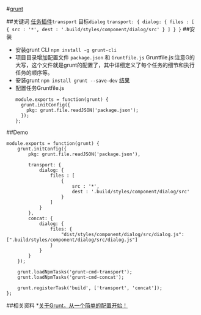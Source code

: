 #[grunt](http://www.gruntjs.org/)


##关键词
[任务插件](http://gruntjs.com/plugins)`transport`  目标`dialog`
	```
	transport: {
	    dialog: {
	        files : [
	            {
	                src : '*',
	                dest : '.build/styles/component/dialog/src'
	            }
	        ]
	    }
	}
	```
##安装

* 安装grunt CLI  `npm install -g grunt-cli`
* 项目目录增加配置文件 `package.json` 和 `Gruntfile.js`
	Gruntfile.js:注意G的大写，这个文件就是grunt的配置了，其中详细定义了每个任务的细节和执行任务的顺序等。
* 安装grunt `npm install grunt --save-dev`
	[结果](/img/grunt.png)
* 配置任务Gruntfile.js 
	```
	module.exports = function(grunt) {
	  grunt.initConfig({
	    pkg: grunt.file.readJSON('package.json');
	  });
	};
	```



##Demo
```
module.exports = function(grunt) {
    grunt.initConfig({
        pkg: grunt.file.readJSON('package.json'),

        transport: {
            dialog: {
                files : [
                    {
                        src : '*',
                        dest : '.build/styles/component/dialog/src'
                    }
                ]
            }
        },
        concat: {
            dialog: {
                files: {
                    "dist/styles/component/dialog/src/dialog.js": [".build/styles/component/dialog/src/dialog.js"]
                }
            }
        }
    });

    grunt.loadNpmTasks('grunt-cmd-transport');
    grunt.loadNpmTasks('grunt-cmd-concat');

    grunt.registerTask('build', ['transport', 'concat']);
};
```
##相关资料
*[关于Grunt，从一个简单的配置开始！](http://docs.spmjs.org/contrib/simple-grunt)